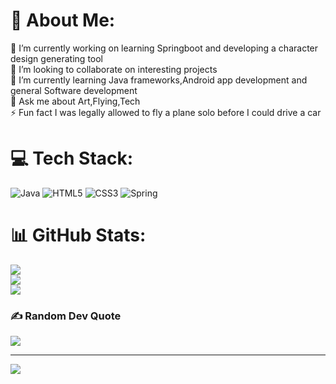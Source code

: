 # 💫 About Me:
🔭 I’m currently working on learning Springboot and developing a character design generating tool<br>👯 I’m looking to collaborate on interesting projects<br>🌱 I’m currently learning Java frameworks,Android app development and general Software development<br>💬 Ask me about Art,Flying,Tech<br>⚡ Fun fact I was legally allowed to fly a plane solo before I could drive a car


# 💻 Tech Stack:
![Java](https://img.shields.io/badge/java-%23ED8B00.svg?style=for-the-badge&logo=openjdk&logoColor=white) ![HTML5](https://img.shields.io/badge/html5-%23E34F26.svg?style=for-the-badge&logo=html5&logoColor=white) ![CSS3](https://img.shields.io/badge/css3-%231572B6.svg?style=for-the-badge&logo=css3&logoColor=white) ![Spring](https://img.shields.io/badge/spring-%236DB33F.svg?style=for-the-badge&logo=spring&logoColor=white)
# 📊 GitHub Stats:
![](https://github-readme-stats.vercel.app/api?username=ShaheerVD&theme=dark&hide_border=false&include_all_commits=false&count_private=true)<br/>
![](https://github-readme-streak-stats.herokuapp.com/?user=ShaheerVD&theme=dark&hide_border=false)<br/>
![](https://github-readme-stats.vercel.app/api/top-langs/?username=ShaheerVD&theme=dark&hide_border=false&include_all_commits=false&count_private=true&layout=compact)



### ✍️ Random Dev Quote
![](https://quotes-github-readme.vercel.app/api?type=horizontal&theme=radical)

---
[![](https://visitcount.itsvg.in/api?id=ShaheerVD&icon=0&color=0)](https://visitcount.itsvg.in)

<!-- Proudly created with GPRM ( https://gprm.itsvg.in ) -->
